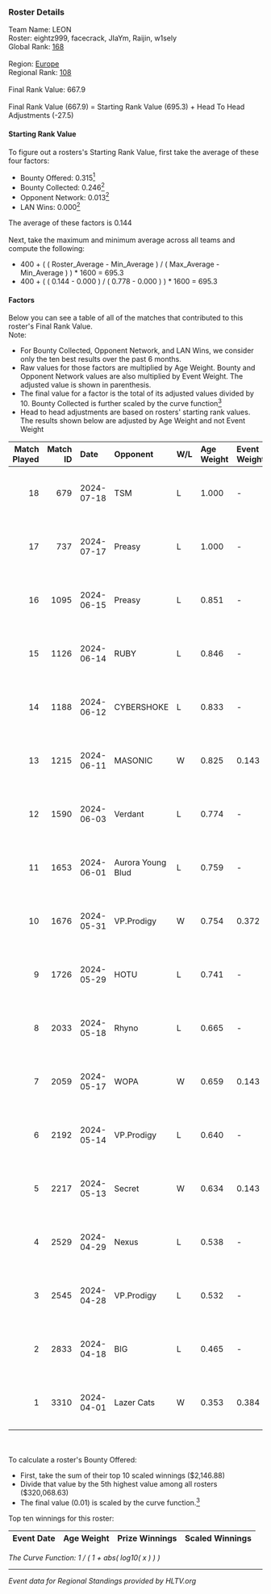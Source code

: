 ### Roster Details<br />
Team Name: LEON<br />
Roster: eightz999, facecrack, JIaYm, Raijin, w1sely<br />
Global Rank: [168](../standings_global.md)<br />
<br />
Region: [Europe]( ../standings_europe.md)<br />
Regional Rank: [108]( ../standings_europe.md)<br />
<br />
Final Rank Value:  667.9<br />
<br />
Final Rank Value (667.9) = Starting Rank Value (695.3) + Head To Head Adjustments (-27.5)<br />

#### Starting Rank Value<br />
To figure out a rosters's Starting Rank Value, first take the average of these four factors:<br />
- Bounty Offered: 0.315[<sup>1</sup>](#table2)
- Bounty Collected: 0.246[<sup>2</sup>](#table1)
- Opponent Network: 0.013[<sup>2</sup>](#table1)
- LAN Wins: 0.000[<sup>2</sup>](#table1)

The average of these factors is 0.144<br />
<br />
Next, take the maximum and minimum average across all teams and compute the following:<br />
- 400 + ( ( Roster_Average - Min_Average ) / ( Max_Average - Min_Average ) ) * 1600 = 695.3
- 400 + ( ( 0.144 - 0.000 ) / ( 0.778 - 0.000 ) ) * 1600 = 695.3


#### Factors<br />
Below you can see a table of all of the matches that contributed to this roster's Final Rank Value.<br />
Note:<br />

- For Bounty Collected, Opponent Network, and LAN Wins, we consider only the ten best results over the past 6 months.
- Raw values for those factors are multiplied by Age Weight. Bounty and Opponent Network values are also multiplied by Event Weight. The adjusted value is shown in parenthesis.
- The final value for a factor is the total of its adjusted values divided by 10. Bounty Collected is further scaled by the curve function[<sup>3</sup>](#curveFunction)
- Head to head adjustments are based on rosters' starting rank values. The results shown below are adjusted by Age Weight and not Event Weight
<span id="table1"></span><br />


| Match Played | Match ID | Date       | Opponent          | W/L | Age Weight | Event Weight | Bounty Collected | Opponent Network | LAN Wins  | H2H Adj. | Roster                                      |
| -: | -: | :- | :- | :- | :- | :- | :- | :- | :- | -: | :- |
|           18 |      679 | 2024-07-18 | TSM               | L   | 1.000      | -            | -                | -                | -         |    -3.24 | eightz999, facecrack, JIaYm, Raijin, w1sely |
|           17 |      737 | 2024-07-17 | Preasy            | L   | 1.000      | -            | -                | -                | -         |   -11.07 | eightz999, facecrack, JIaYm, Raijin, w1sely |
|           16 |     1095 | 2024-06-15 | Preasy            | L   | 0.851      | -            | -                | -                | -         |    -9.60 | eightz999, facecrack, JIaYm, Raijin, w1sely |
|           15 |     1126 | 2024-06-14 | RUBY              | L   | 0.846      | -            | -                | -                | -         |    -6.09 | eightz999, facecrack, JIaYm, Raijin, w1sely |
|           14 |     1188 | 2024-06-12 | CYBERSHOKE        | L   | 0.833      | -            | -                | -                | -         |    -6.77 | eightz999, facecrack, JIaYm, Raijin, w1sely |
|           13 |     1215 | 2024-06-11 | MASONIC           | W   | 0.825      | 0.143        | 0.009 (0.001)    | 0.081 (0.010)    | 0 (0.000) |    15.54 | eightz999, facecrack, JIaYm, Raijin, w1sely |
|           12 |     1590 | 2024-06-03 | Verdant           | L   | 0.774      | -            | -                | -                | -         |    -5.47 | eightz999, facecrack, JIaYm, Raijin, w1sely |
|           11 |     1653 | 2024-06-01 | Aurora Young Blud | L   | 0.759      | -            | -                | -                | -         |    -6.15 | eightz999, facecrack, JIaYm, Raijin, w1sely |
|           10 |     1676 | 2024-05-31 | VP.Prodigy        | W   | 0.754      | 0.372        | 0.025 (0.007)    | 0.383 (0.107)    | 0 (0.000) |    18.62 | eightz999, facecrack, JIaYm, Raijin, w1sely |
|            9 |     1726 | 2024-05-29 | HOTU              | L   | 0.741      | -            | -                | -                | -         |   -12.08 | eightz999, facecrack, JIaYm, Raijin, w1sely |
|            8 |     2033 | 2024-05-18 | Rhyno             | L   | 0.665      | -            | -                | -                | -         |    -3.51 | eightz999, facecrack, JIaYm, Raijin, w1sely |
|            7 |     2059 | 2024-05-17 | WOPA              | W   | 0.659      | 0.143        | 0.001 (0.000)    | 0.121 (0.011)    | 0 (0.000) |     8.41 | eightz999, facecrack, JIaYm, Raijin, w1sely |
|            6 |     2192 | 2024-05-14 | VP.Prodigy        | L   | 0.640      | -            | -                | -                | -         |    -5.33 | eightz999, facecrack, JIaYm, Raijin, w1sely |
|            5 |     2217 | 2024-05-13 | Secret            | W   | 0.634      | 0.143        | 0.000 (0.000)    | 0.055 (0.005)    | 0 (0.000) |     6.17 | eightz999, facecrack, JIaYm, Raijin, w1sely |
|            4 |     2529 | 2024-04-29 | Nexus             | L   | 0.538      | -            | -                | -                | -         |    -5.05 | eightz999, facecrack, JIaYm, Raijin, w1sely |
|            3 |     2545 | 2024-04-28 | VP.Prodigy        | L   | 0.532      | -            | -                | -                | -         |    -4.60 | eightz999, facecrack, JIaYm, Raijin, w1sely |
|            2 |     2833 | 2024-04-18 | BIG               | L   | 0.465      | -            | -                | -                | -         |    -0.51 | eightz999, facecrack, JIaYm, Raijin, w1sely |
|            1 |     3310 | 2024-04-01 | Lazer Cats        | W   | 0.353      | 0.384        | 0.002 (0.000)    | 0.000 (0.000)    | 0 (0.000) |     3.25 | eightz999, facecrack, JIaYm, Raijin, w1sely |

<br />
<span id="table2"></span><br />
To calculate a roster's Bounty Offered:<br />

- First, take the sum of their top 10 scaled winnings ($2,146.88)
- Divide that value by the 5th highest value among all rosters ($320,068.63)
- The final value (0.01) is scaled by the curve function.[<sup>3</sup>](#curveFunction)

Top ten winnings for this roster:<br />

| Event Date | Age Weight | Prize Winnings | Scaled Winnings |
| :- | -: | :- | :- |


<span id="curveFunction"></span>_The Curve Function: 1 / ( 1 + abs( log10( x ) ) )_<br />

---
_Event data for Regional Standings provided by HLTV.org_<br />
